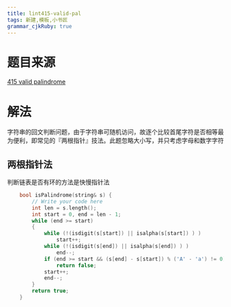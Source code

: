 ```yaml
---
title: lint415-valid-pal
tags: 新建,模板,小书匠
grammar_cjkRuby: true
---
```

# 题目来源

[415 valid palindrome](http://www.lintcode.com/en/problem/valid-palindrome/)


# 解法
字符串的回文判断问题，由于字符串可随机访问，故逐个比较首尾字符是否相等最为便利，即常见的『两根指针』技法。此题忽略大小写，并只考虑字母和数字字符
## 两根指针法
判断链表是否有环的方法是快慢指针法

```cpp
    bool isPalindrome(string& s) {
        // Write your code here
        int len = s.length();
        int start = 0, end = len - 1;
        while (end >= start)
        {
            while (!(isdigit(s[start]) || isalpha(s[start]) ) ) 
                start++;
            while (!(isdigit(s[end]) || isalpha(s[end]) ) )
                end--;
            if (end >= start && (s[end] - s[start]) % ('A' - 'a') != 0) 
                return false;
            start++;
		    end--;
        }
        return true;
    }
```